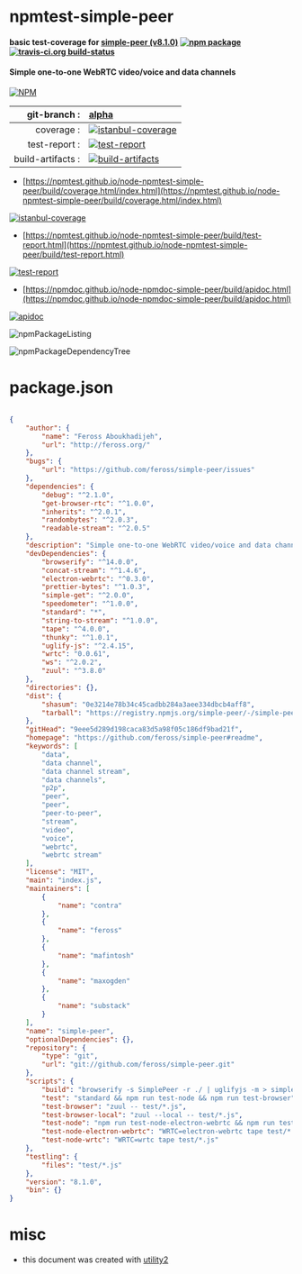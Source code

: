 # npmtest-simple-peer

#### basic test-coverage for  [simple-peer (v8.1.0)](https://github.com/feross/simple-peer#readme)  [![npm package](https://img.shields.io/npm/v/npmtest-simple-peer.svg?style=flat-square)](https://www.npmjs.org/package/npmtest-simple-peer) [![travis-ci.org build-status](https://api.travis-ci.org/npmtest/node-npmtest-simple-peer.svg)](https://travis-ci.org/npmtest/node-npmtest-simple-peer)

#### Simple one-to-one WebRTC video/voice and data channels

[![NPM](https://nodei.co/npm/simple-peer.png?downloads=true&downloadRank=true&stars=true)](https://www.npmjs.com/package/simple-peer)

| git-branch : | [alpha](https://github.com/npmtest/node-npmtest-simple-peer/tree/alpha)|
|--:|:--|
| coverage : | [![istanbul-coverage](https://npmtest.github.io/node-npmtest-simple-peer/build/coverage.badge.svg)](https://npmtest.github.io/node-npmtest-simple-peer/build/coverage.html/index.html)|
| test-report : | [![test-report](https://npmtest.github.io/node-npmtest-simple-peer/build/test-report.badge.svg)](https://npmtest.github.io/node-npmtest-simple-peer/build/test-report.html)|
| build-artifacts : | [![build-artifacts](https://npmtest.github.io/node-npmtest-simple-peer/glyphicons_144_folder_open.png)](https://github.com/npmtest/node-npmtest-simple-peer/tree/gh-pages/build)|

- [https://npmtest.github.io/node-npmtest-simple-peer/build/coverage.html/index.html](https://npmtest.github.io/node-npmtest-simple-peer/build/coverage.html/index.html)

[![istanbul-coverage](https://npmtest.github.io/node-npmtest-simple-peer/build/screenCapture.buildCi.browser.%252Ftmp%252Fbuild%252Fcoverage.lib.html.png)](https://npmtest.github.io/node-npmtest-simple-peer/build/coverage.html/index.html)

- [https://npmtest.github.io/node-npmtest-simple-peer/build/test-report.html](https://npmtest.github.io/node-npmtest-simple-peer/build/test-report.html)

[![test-report](https://npmtest.github.io/node-npmtest-simple-peer/build/screenCapture.buildCi.browser.%252Ftmp%252Fbuild%252Ftest-report.html.png)](https://npmtest.github.io/node-npmtest-simple-peer/build/test-report.html)

- [https://npmdoc.github.io/node-npmdoc-simple-peer/build/apidoc.html](https://npmdoc.github.io/node-npmdoc-simple-peer/build/apidoc.html)

[![apidoc](https://npmdoc.github.io/node-npmdoc-simple-peer/build/screenCapture.buildCi.browser.%252Ftmp%252Fbuild%252Fapidoc.html.png)](https://npmdoc.github.io/node-npmdoc-simple-peer/build/apidoc.html)

![npmPackageListing](https://npmtest.github.io/node-npmtest-simple-peer/build/screenCapture.npmPackageListing.svg)

![npmPackageDependencyTree](https://npmtest.github.io/node-npmtest-simple-peer/build/screenCapture.npmPackageDependencyTree.svg)



# package.json

```json

{
    "author": {
        "name": "Feross Aboukhadijeh",
        "url": "http://feross.org/"
    },
    "bugs": {
        "url": "https://github.com/feross/simple-peer/issues"
    },
    "dependencies": {
        "debug": "^2.1.0",
        "get-browser-rtc": "^1.0.0",
        "inherits": "^2.0.1",
        "randombytes": "^2.0.3",
        "readable-stream": "^2.0.5"
    },
    "description": "Simple one-to-one WebRTC video/voice and data channels",
    "devDependencies": {
        "browserify": "^14.0.0",
        "concat-stream": "^1.4.6",
        "electron-webrtc": "^0.3.0",
        "prettier-bytes": "^1.0.3",
        "simple-get": "^2.0.0",
        "speedometer": "^1.0.0",
        "standard": "*",
        "string-to-stream": "^1.0.0",
        "tape": "^4.0.0",
        "thunky": "^1.0.1",
        "uglify-js": "^2.4.15",
        "wrtc": "0.0.61",
        "ws": "^2.0.2",
        "zuul": "^3.8.0"
    },
    "directories": {},
    "dist": {
        "shasum": "0e3214e78b34c45cadbb284a3aee334dbcb4aff8",
        "tarball": "https://registry.npmjs.org/simple-peer/-/simple-peer-8.1.0.tgz"
    },
    "gitHead": "9eee5d289d198caca83d5a98f05c186df9bad21f",
    "homepage": "https://github.com/feross/simple-peer#readme",
    "keywords": [
        "data",
        "data channel",
        "data channel stream",
        "data channels",
        "p2p",
        "peer",
        "peer",
        "peer-to-peer",
        "stream",
        "video",
        "voice",
        "webrtc",
        "webrtc stream"
    ],
    "license": "MIT",
    "main": "index.js",
    "maintainers": [
        {
            "name": "contra"
        },
        {
            "name": "feross"
        },
        {
            "name": "mafintosh"
        },
        {
            "name": "maxogden"
        },
        {
            "name": "substack"
        }
    ],
    "name": "simple-peer",
    "optionalDependencies": {},
    "repository": {
        "type": "git",
        "url": "git://github.com/feross/simple-peer.git"
    },
    "scripts": {
        "build": "browserify -s SimplePeer -r ./ | uglifyjs -m > simplepeer.min.js",
        "test": "standard && npm run test-node && npm run test-browser",
        "test-browser": "zuul -- test/*.js",
        "test-browser-local": "zuul --local -- test/*.js",
        "test-node": "npm run test-node-electron-webrtc && npm run test-node-wrtc",
        "test-node-electron-webrtc": "WRTC=electron-webrtc tape test/*.js",
        "test-node-wrtc": "WRTC=wrtc tape test/*.js"
    },
    "testling": {
        "files": "test/*.js"
    },
    "version": "8.1.0",
    "bin": {}
}
```



# misc
- this document was created with [utility2](https://github.com/kaizhu256/node-utility2)
